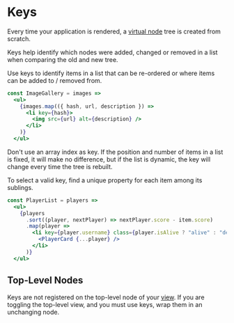 # Keys

Every time your application is rendered, a [virtual node](/docs/virtual-node.md) tree is created from scratch.

Keys help identify which nodes were added, changed or removed in a list when comparing the old and new tree.

Use keys to identify items in a list that can be re-ordered or where items can be added to / removed from.

```jsx
const ImageGallery = images =>
  <ul>
    {images.map(({ hash, url, description }) =>
      <li key={hash}>
        <img src={url} alt={description} />
      </li>
    )}
  </ul>
```

Don't use an array index as key. If the position and number of items in a list is fixed, it will make no difference, but if the list is dynamic, the key will change every time the tree is rebuilt.

To select a valid key, find a unique property for each item among its sublings.

```jsx
const PlayerList = players =>
  <ul>
    {players
      .sort((player, nextPlayer) => nextPlayer.score - item.score)
      .map(player =>
        <li key={player.username} class={player.isAlive ? "alive" : "dead"}>
          <PlayerCard {...player} />
        </li>
      )}
  </ul>
```

## Top-Level Nodes

Keys are not registered on the top-level node of your [view](/docs/view.md). If you are toggling the top-level view, and you must use keys, wrap them in an unchanging node.

